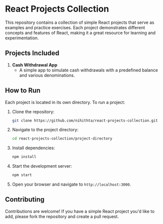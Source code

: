# React Projects Collection

This repository contains a collection of simple React projects that serve as examples and practice exercises. Each project demonstrates different concepts and features of React, making it a great resource for learning and experimentation.

## Projects Included

1. **Cash Withdrawal App**
   - A simple app to simulate cash withdrawals with a predefined balance and various denominations.


## How to Run

Each project is located in its own directory. To run a project:

1. Clone the repository:
   ```bash
   git clone https://github.com/nihithta/react-projects-collection.git

2. Navigate to the project directory:
   ```bash
   cd react-projects-collection/project-directory
   ```

3. Install dependencies:
   ```bash
   npm install
   ```

4. Start the development server:
   ```bash
   npm start
   ```

5. Open your browser and navigate to `http://localhost:3000`.

## Contributing

Contributions are welcome! If you have a simple React project you'd like to add, please fork the repository and create a pull request.
